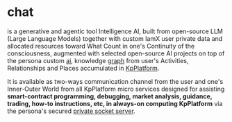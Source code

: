 # chat

is a generative and agentic tool Intelligence AI, built from open-source LLM (Large Language Models) together with custom IamX user private data and allocated resources toward What Count in one's Continuity of the consciousness, augmented with selected open-source AI projects on top of the persona custom <a href="https://github.com/khaiphong/kp_pmo/tree/main/ai" target="_blank">ai</a>, knowledge <a href="https://github.com/khaiphong/kp_mu/tree/main/graph" target="_blank">graph</a> from user's Activities, Relationships and Places accumulated in <a href="https://github.com/khaiphong/kp_platform/" target="_blank">KpPlatform</a>. 

It is available as two-ways communication channel from the user and one's Inner-Outer World from all KpPlatform micro services designed for assisting <b>smart-contract programming, debugging, market analysis, guidance, trading, how-to instructions, etc, in always-on computing KpPlatform</b> via the persona's secured <a href="https://github.com/khaiphong/kp_platform/tree/main/hub" target="_blank">private socket server</a>.
